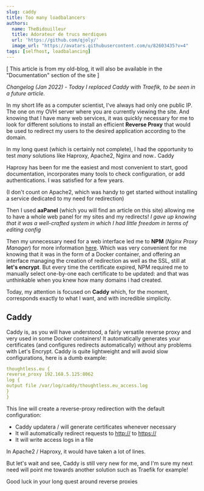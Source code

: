 ```yaml
---
slug: caddy
title: Too many loadbalancers
authors:
  name: TheBidouilleur
  title: Adorateur de trucs merdiques
  url: 'https://github.com/qjoly/'
  image_url: "https://avatars.githubusercontent.com/u/82603435?v=4"
tags: [selfhost, loadbalancing]
---
```

[ This article is from my old-blog, it will also be available in the "Documentation" section of the site ]

*Changelog (Jan 2022) - Today I replaced Caddy with Traefik, to be seen in a future article.*

In my short life as a computer scientist, I've always had only one public IP. The one on my OVH server where you are currently viewing the site. And knowing that I have many web services, it was quickly necessary for me to look for different solutions to install an efficient **Reverse Proxy** that would be used to redirect my users to the desired application according to the domain.

In my long quest (which is certainly not complete), I had the opportunity to test *many* solutions like Haproxy, Apache2, Nginx and now.. Caddy

Haproxy has been for me the easiest and most convenient to start, good documentation, incorporates many tools to check configuration, or add authentications. I was satisfied for a few years.

(I don't count on Apache2, which was handy to get started without installing a service dedicated to my need for redirection)

Then I used **aaPanel** (which you will find an article on this site) allowing me to have a whole web panel for my sites and my redirects! *I gave up knowing that it was a well-crafted system in which I had little freedom in terms of editing config*

Then my unnecessary need for a web interface led me to **NPM** (*Nginx Proxy Manager*) for more information [here](https://nginxproxymanager.com/). Which was very convenient for me knowing that it was in the form of a Docker container, and offering an interface managing the creation of redirection as well as the SSL, still at **let's encrypt**.
But every time the certificate expired, NPM required me to manually select one-by-one each certificate to be updated: and that was unthinkable when you knew how many domains i had created.

Today, my attention is focused on **Caddy** which, for the moment, corresponds exactly to what I want, and with incredible simplicity.

## Caddy

Caddy is, as you will have understood, a fairly versatile reverse proxy and very used in some Docker containers! It automatically generates your certificates (and configures redirects automatically) without any problems with Let's Encrypt. Caddy is quite lightweight and will avoid slow configurations, here is a dumb example:

```yml
thoughtless.eu {
reverse_proxy 192.168.5.125:8062
log {
output file /var/log/caddy/thoughtless.eu_access.log
}
}
```

This line will create a reverse-proxy redirection with the default configuration:

- Caddy updatera / will generate certificates whenever necessary
- It will automatically redirect requests to <http://> to <https://>
- It will write access logs in a file

In Apache2 / Haproxy, it would have taken a lot of lines.

But let's wait and see, Caddy is still very new for me, and I'm sure my next need will point me towards another solution such as Traefik for example!

Good luck in your long quest around reverse proxies
